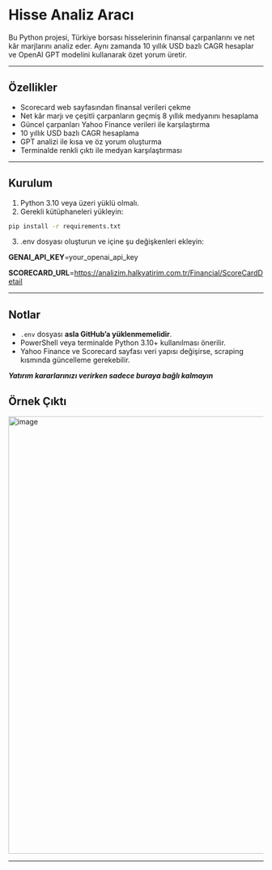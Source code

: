 # Hisse Analiz Aracı

Bu Python projesi, Türkiye borsası hisselerinin finansal çarpanlarını ve net kâr marjlarını analiz eder. Aynı zamanda 10 yıllık USD bazlı CAGR hesaplar ve OpenAI GPT modelini kullanarak özet yorum üretir.

---

## Özellikler

- Scorecard web sayfasından finansal verileri çekme
- Net kâr marjı ve çeşitli çarpanların geçmiş 8 yıllık medyanını hesaplama
- Güncel çarpanları Yahoo Finance verileri ile karşılaştırma
- 10 yıllık USD bazlı CAGR hesaplama
- GPT analizi ile kısa ve öz yorum oluşturma
- Terminalde renkli çıktı ile medyan karşılaştırması

---

## Kurulum

1. Python 3.10 veya üzeri yüklü olmalı.
2. Gerekli kütüphaneleri yükleyin:

```bash
pip install -r requirements.txt
```
3. .env dosyası oluşturun ve içine şu değişkenleri ekleyin:
   
**GENAI_API_KEY**=your_openai_api_key

**SCORECARD_URL**=https://analizim.halkyatirim.com.tr/Financial/ScoreCardDetail

---

## Notlar

- `.env` dosyası **asla GitHub’a yüklenmemelidir**.
- PowerShell veya terminalde Python 3.10+ kullanılması önerilir.
- Yahoo Finance ve Scorecard sayfası veri yapısı değişirse, scraping kısmında güncelleme gerekebilir.

**_Yatırım kararlarınızı verirken sadece buraya bağlı kalmayın_**


## Örnek Çıktı

<img width="1772" height="864" alt="image" src="https://github.com/user-attachments/assets/dc456010-b42b-43be-9d8a-1aeb71956cc9" />

---


